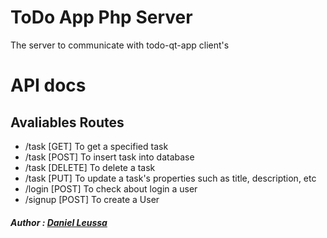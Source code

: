 # ToDo App Php Server
The server to communicate with todo-qt-app client's

# API docs

## Avaliables Routes

- /task [GET] To get a specified task
- /task [POST] To insert task into database
- /task [DELETE] To delete a task
- /task [PUT]   To update a task's properties such as title, description, etc
- /login [POST] To check about login a user
- /signup [POST] To create a User 

##### Author : [Daniel Leussa](https://github.com/danofred00)
